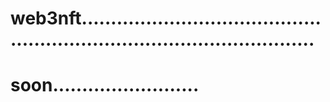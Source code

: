# web3nft.............................................................................................
# soon.........................
